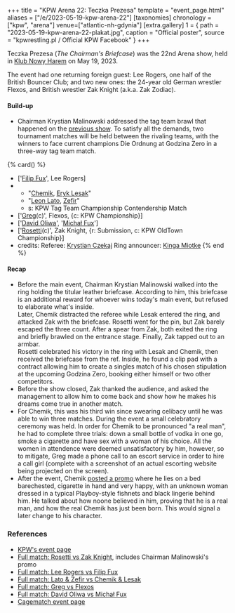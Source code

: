 +++
title = "KPW Arena 22: Teczka Prezesa"
template = "event_page.html"
aliases = ["/e/2023-05-19-kpw-arena-22"]
[taxonomies]
chronology = ["kpw", "arena"]
venue=["atlantic-nh-gdynia"]
[extra.gallery]
1 = { path = "2023-05-19-kpw-arena-22-plakat.jpg", caption = "Official poster", source = "kpwrestling.pl / Official KPW Facebook" }
+++

Teczka Prezesa (_The Chairman's Briefcase_) was the 22nd Arena show, held in [Klub Nowy Harem](@/v/atlantic-nh-gdynia.md) on May 19, 2023.

The event had one returning foreign guest: Lee Rogers, one half of the British Bouncer Club; and two new ones: the 24-year old German wrestler Flexos, and British wrestler Zak Knight (a.k.a. Zak Zodiac).

#### Build-up

* Chairman Krystian Malinowski addressed the tag team brawl that happened on the [previous show](@/e/kpw/2023-02-24-kpw-arena-21.md). To satisfy all the demands, two tournament matches will be held between the rivaling teams, with the winners to face current champions Die Ordnung at Godzina Zero in a three-way tag team match.

{% card() %}
- ['[Filip Fux](@/w/filip-fux.md)', Lee Rogers]
- - "[Chemik](@/w/chemik.md), [Eryk Lesak](@/w/eryk-lesak.md)"
  - "[Leon Lato](@/w/leon-lato.md), [Zefir](@/w/zefir.md)"
  - s: KPW Tag Team Championship Contendership Match
- ['[Greg](@/w/greg.md)(c)', Flexos, {c: KPW Championship}]
- ['[David Oliwa](@/w/david-oliwa.md)', '[Michał Fux](@/w/michal-fux.md)']
- ['[Rosetti](@/w/rosetti.md)(c)', Zak Knight, {r: Submission, c: KPW OldTown Championship}]
- credits:
    Referee: [Krystian Czekaj](@/w/krystian-czekaj.md)
    Ring announcer: [Kinga Miotke](@/w/kinga-miotke.md)
{% end %}

#### Recap

* Before the main event, Chairman Krystian Malinowski walked into the ring holding the titular leather briefcase. According to him, this briefcase is an additional reward for whoever wins today's main event, but refused to elaborate what's inside. \
  Later, Chemik distracted the referee while Lesak entered the ring, and attacked Zak with the briefcase. Rosetti went for the pin, but Zak barely escaped the three count. After a spear from Zak, both exited the ring and briefly brawled on the entrance stage. Finally, Zak tapped out to an armbar. \
  Rosetti celebrated his victory in the ring with Lesak and Chemik, then received the briefcase from the ref. Inside, he found a clip pad with a contract allowing him to create a singles match of his chosen stipulation at the upcoming Godzina Zero, booking either himself or two other competitors.
* Before the show closed, Zak thanked the audience, and asked the management to allow him to come back and show how he makes his dreams come true in another match.
* For Chemik, this was his third win since swearing celibacy until he was able to win three matches. During the event a small celebratory ceremony was held. In order for Chemik to be pronounced "a real man", he had to complete three trials: down a small bottle of vodka in one go, smoke a cigarette and have sex with a woman of his choice. All the women in attendence were deemed unsatisfactory by him, however, so to mitigate, Greg made a phone call to an escort service in order to hire a call girl (complete with a screenshot of an actual escorting website being projected on the screen).
* After the event, Chemik [posted a promo](https://www.youtube.com/watch?v=aEXkYcGv4Xk) where he lies on a bed barechested, cigarette in hand and very happy, with an unknown woman dressed in a typical Playboy-style fishnets and black lingerie behind him. He talked about how noone believed in him, proving that he is a real man, and how the real Chemik has just been born. This would signal a later change to his character.

### References

* [KPW's event page](https://kpwrestling.pl/events/kpw-arena-22/)
* [Full match: Rosetti vs Zak Knight](https://www.youtube.com/watch?v=bi-79HmI9Ic), includes Chairman Malinowski's promo
* [Full match: Lee Rogers vs Filip Fux](https://www.youtube.com/watch?v=IRqhMWr8QjY)
* [Full match: Lato & Zefir vs Chemik & Lesak](https://www.youtube.com/watch?v=1YGRqD1VR5I)
* [Full match: Greg vs Flexos](https://www.youtube.com/watch?v=pzgEY2z-4Zs)
* [Full match: David Oliwa vs Michał Fux](https://www.youtube.com/watch?v=Qyn124-O5xo)
* [Cagematch event page](https://www.cagematch.net/?id=1&nr=364726)
